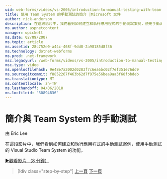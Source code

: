 ```yaml
---
uid: web-forms/videos/vs-2005/introduction-to-manual-testing-with-team-system
title: 使用 Team System 的手動測試的簡介 |Microsoft 文件
author: rick-anderson
description: 在這段影片中，我們看到如何建立和執行應用程式的手動測試案例，使用手動測試的 Visual Studio Team 系統功能...
ms.author: aspnetcontent
manager: wpickett
ms.date: 02/09/2007
ms.topic: article
ms.assetid: 28c752e0-a44c-468f-9dd8-2a98185d8f36
ms.technology: dotnet-webforms
ms.prod: .net-framework
msc.legacyurl: /web-forms/videos/vs-2005/introduction-to-manual-testing-with-team-system
msc.type: video
ms.openlocfilehash: 9e48e7a2002d0283f7c6ea6bc02f7ef351e76dd9
ms.sourcegitcommit: f8852267f463b62d7f975e56bea9aa3f68fbbdeb
ms.translationtype: MT
ms.contentlocale: zh-TW
ms.lasthandoff: 04/06/2018
ms.locfileid: "30894836"
---
```

<a name="introduction-to-manual-testing-with-team-system"></a>簡介與 Team System 的手動測試
====================
由 Eric Lee

在這段影片中，我們看到如何建立和執行應用程式的手動測試案例，使用手動測試的 Visual Studio Team System 的功能。

[&#9654;觀看影片 （8 分鐘）](https://channel9.msdn.com/Blogs/ASP-NET-Site-Videos/introduction-to-manual-testing-with-team-system)

> [!div class="step-by-step"]
> [上一頁](introduction-to-load-testing-web-applications-with-team-system.md)
> [下一頁](introduction-to-managing-and-running-tests-with-team-system.md)
